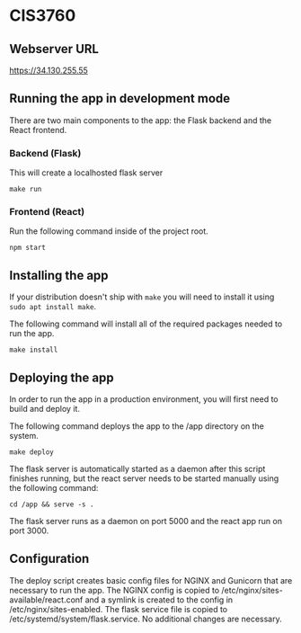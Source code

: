 # CIS3760

## Webserver URL
https://34.130.255.55

## Running the app in development mode
There are two main components to the app: the Flask backend and the React frontend.

### Backend (Flask)
This will create a localhosted flask server
```
make run
```

### Frontend (React)
Run the following command inside of the project root.
```
npm start
```

## Installing the app
If your distribution doesn't ship with `make` you will need to install it using `sudo apt install make`.

The following command will install all of the required packages needed to run the app.
```
make install
```

## Deploying the app
In order to run the app in a production environment, you will first need to build and deploy it.

The following command deploys the app to the /app directory on the system.
```
make deploy
```

The flask server is automatically started as a daemon after this script finishes running, but the react server needs to be started manually using the following command:

```
cd /app && serve -s .
```

The flask server runs as a daemon on port 5000 and the react app run on port 3000.

## Configuration
The deploy script creates basic config files for NGINX and Gunicorn that are necessary to run the app. The NGINX config is copied to /etc/nginx/sites-available/react.conf and a symlink is created to the config in /etc/nginx/sites-enabled. The flask service file is copied to /etc/systemd/system/flask.service. No additional changes are necessary.